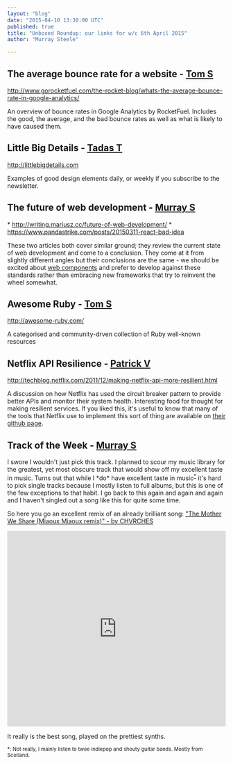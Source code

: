 ```yaml
---
layout: "blog"
date: "2015-04-10 13:30:00 UTC"
published: true
title: "Unboxed Roundup: our links for w/c 6th April 2015"
author: "Murray Steele"

---
```


## The average bounce rate for a website - [Tom S](http://www.unboxedconsulting.com/people/tom-sabin)  http://www.gorocketfuel.com/the-rocket-blog/whats-the-average-bounce-rate-in-google-analytics/  An overview of bounce rates in Google Analytics by RocketFuel. Includes the good, the average, and the bad bounce rates as well as what is likely to have caused them.  ## Little Big Details - [Tadas T](https://twitter.com/tadas\_t)  http://littlebigdetails.com  Examples of good design elements daily, or weekly if you subscribe to the newsletter.  ## The future of web development - [Murray S](http://www.unboxedconsulting.com/people/murray-steele)  \* http://writing.mariusz.cc/future-of-web-development/ \* https://www.pandastrike.com/posts/20150311-react-bad-idea  These two articles both cover similar ground; they review the current state of web development and come to a conclusion. They come at it from slightly different angles but their conclusions are the same - we should be excited about [web components](http://webcomponents.org/) and prefer to develop against these standards rather than embracing new frameworks that try to reinvent the wheel somewhat.  ## Awesome Ruby - [Tom S](http://www.unboxedconsulting.com/people/tom-sabin)  http://awesome-ruby.com/  A categorised and community-drven collection of Ruby well-known resources  ## Netflix API Resilience - [Patrick V](http://www.unboxedconsulting.com/people/patrick-vine)  http://techblog.netflix.com/2011/12/making-netflix-api-more-resilient.html  A discussion on how Netflix has used the circuit breaker pattern to provide better APIs and monitor their system health. Interesting food for thought for making resilient services. If you liked this, it's useful to know that many of the tools that Netflix use to implement this sort of thing are available on [their github page](http://netflix.github.io/#repo).  ## Track of the Week - [Murray S](http://www.unboxedconsulting.com/people/murray-steele)  I swore I wouldn't just pick this track. I planned to scour my music library for the greatest, yet most obscure track that would show off my excellent taste in music. Turns out that while I \*do\* have excellent taste in music<sup>[*](#fn-1)</sup> it's hard to pick single tracks because I mostly listen to full albums, but this is one of the few exceptions to that habit. I go back to this again and again and again and I haven't singled out a song like this for quite some time.  So here you go an excellent remix of an already brilliant song: ["The Mother We Share (Miaoux Miaoux remix)" - by CHVRCHES](https://soundcloud.com/chvrches/the-mother-we-share-miaoux) <iframe width="100%" height="450" scrolling="no" frameborder="no" src="https://w.soundcloud.com/player/?url=https%3A//api.soundcloud.com/tracks/65197679&amp;auto_play=false&amp;hide_related=false&amp;show_comments=true&amp;show_user=true&amp;show_reposts=false&amp;visual=true"></iframe>  It really is the best song, played on the prettiest synths. <small><a name="fn-1">*</a>: Not really, I mainly listen to twee indiepop and shouty guitar bands. Mostly from Scotland.</small>


